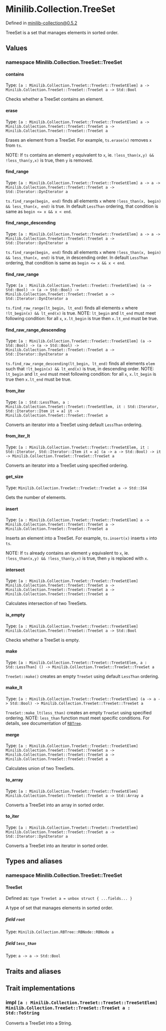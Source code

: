 # Minilib.Collection.TreeSet

Defined in minilib-collection@0.5.2

TreeSet is a set that manages elements in sorted order.

## Values

### namespace Minilib.Collection.TreeSet::TreeSet

#### contains

Type: `[a : Minilib.Collection.TreeSet::TreeSet::TreeSetElem] a -> Minilib.Collection.TreeSet::TreeSet::TreeSet a -> Std::Bool`

Checks whether a TreeSet contains an element.

#### erase

Type: `[a : Minilib.Collection.TreeSet::TreeSet::TreeSetElem] a -> Minilib.Collection.TreeSet::TreeSet::TreeSet a -> Minilib.Collection.TreeSet::TreeSet::TreeSet a`

Erases an element from a TreeSet.
For example, `ts.erase(x)` removes `x` from `ts`.

NOTE: If `ts` contains an element `y` equivalent to `x`,
ie. `!less_than(x,y) && !less_than(y,x)` is true,
then `y` is removed.

#### find_range

Type: `[a : Minilib.Collection.TreeSet::TreeSet::TreeSetElem] a -> a -> Minilib.Collection.TreeSet::TreeSet::TreeSet a -> Std::Iterator::DynIterator a`

`ts.find_range(begin, end)` finds all elements `x`
where `!less_than(x, begin) && less_than(x, end)` is true.
In default `LessThan` ordering, that condition is same as `begin <= x && x < end`.

#### find_range_descending

Type: `[a : Minilib.Collection.TreeSet::TreeSet::TreeSetElem] a -> a -> Minilib.Collection.TreeSet::TreeSet::TreeSet a -> Std::Iterator::DynIterator a`

`ts.find_range(begin, end)` finds all elements `x`
where `!less_than(x, begin) && less_than(x, end)` is true,  in descending order.
In default `LessThan` ordering, that condition is same as `begin <= x && x < end`.

#### find_raw_range

Type: `[a : Minilib.Collection.TreeSet::TreeSet::TreeSetElem] (a -> Std::Bool) -> (a -> Std::Bool) -> Minilib.Collection.TreeSet::TreeSet::TreeSet a -> Std::Iterator::DynIterator a`

`ts.find_raw_range(lt_begin, lt_end)` finds all elements `x`
where `!lt_begin(x) && lt_end(x)` is true.
NOTE: `lt_begin` and `lt_end` must meet following condition:
for all `x`, `x.lt_begin` is true then `x.lt_end` must be true.

#### find_raw_range_descending

Type: `[a : Minilib.Collection.TreeSet::TreeSet::TreeSetElem] (a -> Std::Bool) -> (a -> Std::Bool) -> Minilib.Collection.TreeSet::TreeSet::TreeSet a -> Std::Iterator::DynIterator a`

`ts.find_raw_range_descending(lt_begin, lt_end)` finds all elements `elem`
such that `!lt_begin(x) && lt_end(x)` is true, in descending order.
NOTE: `lt_begin` and `lt_end` must meet following condition:
for all `x`, `x.lt_begin` is true then `x.lt_end` must be true.

#### from_iter

Type: `[a : Std::LessThan, a : Minilib.Collection.TreeSet::TreeSet::TreeSetElem, it : Std::Iterator, Std::Iterator::Item it = a] it -> Minilib.Collection.TreeSet::TreeSet::TreeSet a`

Converts an iterator into a TreeSet using default `LessThan` ordering.

#### from_iter_lt

Type: `[a : Minilib.Collection.TreeSet::TreeSet::TreeSetElem, it : Std::Iterator, Std::Iterator::Item it = a] (a -> a -> Std::Bool) -> it -> Minilib.Collection.TreeSet::TreeSet::TreeSet a`

Converts an iterator into a TreeSet using specified ordering.

#### get_size

Type: `Minilib.Collection.TreeSet::TreeSet::TreeSet a -> Std::I64`

Gets the number of elements.

#### insert

Type: `[a : Minilib.Collection.TreeSet::TreeSet::TreeSetElem] a -> Minilib.Collection.TreeSet::TreeSet::TreeSet a -> Minilib.Collection.TreeSet::TreeSet::TreeSet a`

Inserts an element into a TreeSet.
For example, `ts.insert(x)` inserts `x` into `ts`.

NOTE: If `ts` already contains an element `y` equivalent to `x`,
ie. `!less_than(x,y) && !less_than(y,x)` is true,
then `y` is replaced with `x`.

#### intersect

Type: `[a : Minilib.Collection.TreeSet::TreeSet::TreeSetElem] Minilib.Collection.TreeSet::TreeSet::TreeSet a -> Minilib.Collection.TreeSet::TreeSet::TreeSet a -> Minilib.Collection.TreeSet::TreeSet::TreeSet a`

Calculates intersection of two TreeSets.

#### is_empty

Type: `[a : Minilib.Collection.TreeSet::TreeSet::TreeSetElem] Minilib.Collection.TreeSet::TreeSet::TreeSet a -> Std::Bool`

Checks whether a TreeSet is empty.

#### make

Type: `[a : Minilib.Collection.TreeSet::TreeSet::TreeSetElem, a : Std::LessThan] () -> Minilib.Collection.TreeSet::TreeSet::TreeSet a`

`TreeSet::make()` creates an empty `TreeSet` using default `LessThan` ordering.

#### make_lt

Type: `[a : Minilib.Collection.TreeSet::TreeSet::TreeSetElem] (a -> a -> Std::Bool) -> Minilib.Collection.TreeSet::TreeSet::TreeSet a`

`TreeSet::make_lt(less_than)` creates an empty `TreeSet` using specified ordering.
NOTE: `less_than` function must meet specific conditions. For details, see documentation of
[`RBTree`](./rbtree.md).

#### merge

Type: `[a : Minilib.Collection.TreeSet::TreeSet::TreeSetElem] Minilib.Collection.TreeSet::TreeSet::TreeSet a -> Minilib.Collection.TreeSet::TreeSet::TreeSet a -> Minilib.Collection.TreeSet::TreeSet::TreeSet a`

Calculates union of two TreeSets.

#### to_array

Type: `[a : Minilib.Collection.TreeSet::TreeSet::TreeSetElem] Minilib.Collection.TreeSet::TreeSet::TreeSet a -> Std::Array a`

Converts a TreeSet into an array in sorted order.

#### to_iter

Type: `[a : Minilib.Collection.TreeSet::TreeSet::TreeSetElem] Minilib.Collection.TreeSet::TreeSet::TreeSet a -> Std::Iterator::DynIterator a`

Converts a TreeSet into an iterator in sorted order.

## Types and aliases

### namespace Minilib.Collection.TreeSet::TreeSet

#### TreeSet

Defined as: `type TreeSet a = unbox struct { ...fields... }`

A type of set that manages elements in sorted order.

##### field `root`

Type: `Minilib.Collection.RBTree::RBNode::RBNode a`

##### field `less_than`

Type: `a -> a -> Std::Bool`

## Traits and aliases

## Trait implementations

### impl `[a : Minilib.Collection.TreeSet::TreeSet::TreeSetElem] Minilib.Collection.TreeSet::TreeSet::TreeSet a : Std::ToString`

Converts a TreeSet into a String.
